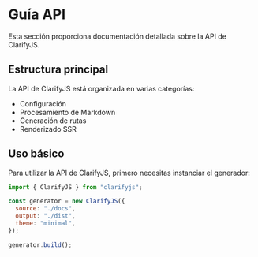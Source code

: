 # Guía API

Esta sección proporciona documentación detallada sobre la API de ClarifyJS.

## Estructura principal

La API de ClarifyJS está organizada en varias categorías:

- Configuración
- Procesamiento de Markdown
- Generación de rutas
- Renderizado SSR

## Uso básico

Para utilizar la API de ClarifyJS, primero necesitas instanciar el generador:

```js
import { ClarifyJS } from "clarifyjs";

const generator = new ClarifyJS({
  source: "./docs",
  output: "./dist",
  theme: "minimal",
});

generator.build();
```
